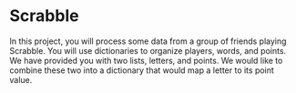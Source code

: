 # Scrabble

In this project, you will process some data from a group of friends playing Scrabble. You will use dictionaries to
organize players, words, and points. We have provided you with two lists, letters, and points. We would like to
combine these two into a dictionary that would map a letter to its point value.
